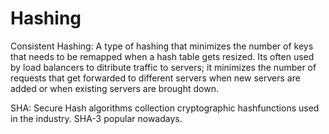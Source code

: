# Hashing

Consistent Hashing:
A type of hashing that minimizes the number of keys that needs to be remapped when a hash table gets resized.
Its often used by load balancers to ditribute traffic to servers; it minimizes the number of requests that get forwarded
to different servers when new servers are added or when existing servers are brought down.

SHA: Secure Hash algorithms
collection cryptographic hashfunctions used in the industry. SHA-3 popular nowadays.

  




